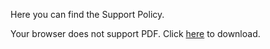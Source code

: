 Here you can find the Support Policy.

Your browser does not support PDF. Click [here](https://cdn.document360.io/5a1d58df-64ce-42a2-8b23-688477d32f33/Images/Documentation/Pol%C3%ADtica%20de%20Suporte%20senhasegura.pdf) to download.

